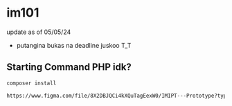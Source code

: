 # im101
update as of 05/05/24
- putangina bukas na deadline juskoo T_T

## Starting Command PHP idk?
```bash
composer install
```

```bash
https://www.figma.com/file/8X2DBJQCi4kXQuTagEexW0/IMIPT---Prototype?type=design&node-id=526%3A435&mode=design&t=447BvfqFvtIB9Sm1-1
```